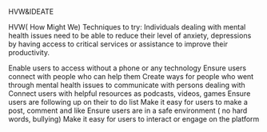HVW&IDEATE

HVW( How Might We) Techniques to try: Individuals dealing with mental health issues need to be able to reduce their level of anxiety, depressions by having access to critical services or assistance to improve their productivity.
  

Enable users to access without a phone or any technology
Ensure users connect with people who can help them 
Create ways for people who went through mental health issues to communicate with persons dealing with
Connect users with helpful resources as podcasts, videos, games
Ensure users are following up on their to do list
Make it easy for users to make a post, comment and like
Ensure users are in a safe environment ( no hard words, bullying)
Make it easy for users to interact or engage on the platform
